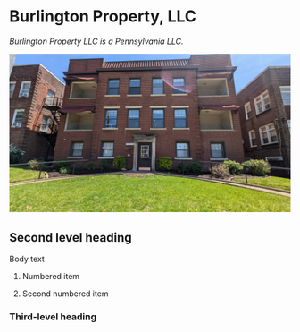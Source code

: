 # Burlington Property, LLC 

*Burlington Property LLC is a Pennsylvania LLC.*

![Front view of the building](img/U2_building.jpg)

## Second level heading

Body text

1. Numbered item

2. Second numbered item

### Third-level heading


